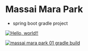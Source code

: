 # Massai Mara Park

+ spring boot gradle project

[![Hello, world!!](https://github.com/1TAEKIM/massari_mara_park01/actions/workflows/01helloworld.yaml/badge.svg)](https://github.com/1TAEKIM/massari_mara_park01/actions/workflows/01helloworld.yaml)

[![massai mara park 01 gradle build](https://github.com/1TAEKIM/massari_mara_park01/actions/workflows/02mmp01_gradle_build.yaml/badge.svg)](https://github.com/1TAEKIM/massari_mara_park01/actions/workflows/02mmp01_gradle_build.yaml)

